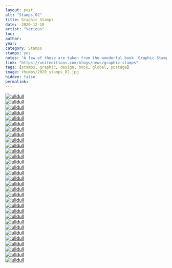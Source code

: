 ```yaml
---
layout: post
alt: "Stamps_02"
title: Graphic Stamps
date:  2020-12-10
artist: "Various"
loc: 
author: 
year: 
category: Stamps
stamps: yes
notes: "A few of these are taken from the wonderful book 'Graphic Stamps' from Unit Editions. Acquire it if you can."
link: "https://uniteditions.com/blogs/news/graphic-stamps"
tags: [stamps, graphic, design, book, global, postage]
image: thumbs/2020_stamps_02.jpg
hidden: false
permalink:
---
```






<div class="post_image">
	<a href="{{ site.baseurl }}/images/posts/2020_stamps_02/001.jpg" target="_blank">
	<img src="{{ site.baseurl }}/images/posts/2020_stamps_02/001.jpg" alt="lulldull"></a>
</div>

<div class="post_image">
	<a href="{{ site.baseurl }}/images/posts/2020_stamps_02/002.jpg" target="_blank">
	<img src="{{ site.baseurl }}/images/posts/2020_stamps_02/002.jpg" alt="lulldull"></a>
</div>

<div class="post_image">
	<a href="{{ site.baseurl }}/images/posts/2020_stamps_02/003.jpg" target="_blank">
	<img src="{{ site.baseurl }}/images/posts/2020_stamps_02/003.jpg" alt="lulldull"></a>
</div>

<div class="post_image">
	<a href="{{ site.baseurl }}/images/posts/2020_stamps_02/004.jpg" target="_blank">
	<img src="{{ site.baseurl }}/images/posts/2020_stamps_02/004.jpg" alt="lulldull"></a>
</div>

<div class="post_image">
	<a href="{{ site.baseurl }}/images/posts/2020_stamps_02/005.jpg" target="_blank">
	<img src="{{ site.baseurl }}/images/posts/2020_stamps_02/005.jpg" alt="lulldull"></a>
</div>

<div class="post_image">
	<a href="{{ site.baseurl }}/images/posts/2020_stamps_02/006.jpg" target="_blank">
	<img src="{{ site.baseurl }}/images/posts/2020_stamps_02/006.jpg" alt="lulldull"></a>
</div>

<div class="post_image">
	<a href="{{ site.baseurl }}/images/posts/2020_stamps_02/007.jpg" target="_blank">
	<img src="{{ site.baseurl }}/images/posts/2020_stamps_02/007.jpg" alt="lulldull"></a>
</div>


<div class="post_image">
	<a href="{{ site.baseurl }}/images/posts/2020_stamps_02/008.jpg" target="_blank">
	<img src="{{ site.baseurl }}/images/posts/2020_stamps_02/008.jpg" alt="lulldull"></a>
</div>

<div class="post_image">
	<a href="{{ site.baseurl }}/images/posts/2020_stamps_02/009.jpg" target="_blank">
	<img src="{{ site.baseurl }}/images/posts/2020_stamps_02/009.jpg" alt="lulldull"></a>
</div>

<div class="post_image">
	<a href="{{ site.baseurl }}/images/posts/2020_stamps_02/010.jpg" target="_blank">
	<img src="{{ site.baseurl }}/images/posts/2020_stamps_02/010.jpg" alt="lulldull"></a>
</div>


<div class="post_image">
	<a href="{{ site.baseurl }}/images/posts/2020_stamps_02/011.jpg" target="_blank">
	<img src="{{ site.baseurl }}/images/posts/2020_stamps_02/011.jpg" alt="lulldull"></a>
</div>


<div class="post_image">
	<a href="{{ site.baseurl }}/images/posts/2020_stamps_02/012.jpg" target="_blank">
	<img src="{{ site.baseurl }}/images/posts/2020_stamps_02/012.jpg" alt="lulldull"></a>
</div>


<div class="post_image">
	<a href="{{ site.baseurl }}/images/posts/2020_stamps_02/013.jpg" target="_blank">
	<img src="{{ site.baseurl }}/images/posts/2020_stamps_02/013.jpg" alt="lulldull"></a>
</div>


<div class="post_image">
	<a href="{{ site.baseurl }}/images/posts/2020_stamps_02/014.jpg" target="_blank">
	<img src="{{ site.baseurl }}/images/posts/2020_stamps_02/014.jpg" alt="lulldull"></a>
</div>


<div class="post_image">
	<a href="{{ site.baseurl }}/images/posts/2020_stamps_02/015.jpg" target="_blank">
	<img src="{{ site.baseurl }}/images/posts/2020_stamps_02/015.jpg" alt="lulldull"></a>
</div>

<div class="post_image">
	<a href="{{ site.baseurl }}/images/posts/2020_stamps_02/016.jpg" target="_blank">
	<img src="{{ site.baseurl }}/images/posts/2020_stamps_02/016.jpg" alt="lulldull"></a>
</div>

<div class="post_image">
	<a href="{{ site.baseurl }}/images/posts/2020_stamps_02/017.jpg" target="_blank">
	<img src="{{ site.baseurl }}/images/posts/2020_stamps_02/017.jpg" alt="lulldull"></a>
</div>

<div class="post_image">
	<a href="{{ site.baseurl }}/images/posts/2020_stamps_02/018.jpg" target="_blank">
	<img src="{{ site.baseurl }}/images/posts/2020_stamps_02/018.jpg" alt="lulldull"></a>
</div>

<div class="post_image">
	<a href="{{ site.baseurl }}/images/posts/2020_stamps_02/019.jpg" target="_blank">
	<img src="{{ site.baseurl }}/images/posts/2020_stamps_02/019.jpg" alt="lulldull"></a>
</div>

<div class="post_image">
	<a href="{{ site.baseurl }}/images/posts/2020_stamps_02/020.jpg" target="_blank">
	<img src="{{ site.baseurl }}/images/posts/2020_stamps_02/020.jpg" alt="lulldull"></a>
</div>

<div class="post_image">
	<a href="{{ site.baseurl }}/images/posts/2020_stamps_02/021.jpg" target="_blank">
	<img src="{{ site.baseurl }}/images/posts/2020_stamps_02/021.jpg" alt="lulldull"></a>
</div>

<div class="post_image">
	<a href="{{ site.baseurl }}/images/posts/2020_stamps_02/022.jpg" target="_blank">
	<img src="{{ site.baseurl }}/images/posts/2020_stamps_02/022.jpg" alt="lulldull"></a>
</div>

<div class="post_image">
	<a href="{{ site.baseurl }}/images/posts/2020_stamps_02/023.jpg" target="_blank">
	<img src="{{ site.baseurl }}/images/posts/2020_stamps_02/023.jpg" alt="lulldull"></a>
</div>

<div class="post_image">
	<a href="{{ site.baseurl }}/images/posts/2020_stamps_02/024.jpg" target="_blank">
	<img src="{{ site.baseurl }}/images/posts/2020_stamps_02/024.jpg" alt="lulldull"></a>
</div>

<div class="post_image">
	<a href="{{ site.baseurl }}/images/posts/2020_stamps_02/025.jpg" target="_blank">
	<img src="{{ site.baseurl }}/images/posts/2020_stamps_02/025.jpg" alt="lulldull"></a>
</div>

<div class="post_image">
	<a href="{{ site.baseurl }}/images/posts/2020_stamps_02/026.jpg" target="_blank">
	<img src="{{ site.baseurl }}/images/posts/2020_stamps_02/026.jpg" alt="lulldull"></a>
</div>

<div class="post_image">
	<a href="{{ site.baseurl }}/images/posts/2020_stamps_02/027.jpg" target="_blank">
	<img src="{{ site.baseurl }}/images/posts/2020_stamps_02/027.jpg" alt="lulldull"></a>
</div>

<div class="post_image">
	<a href="{{ site.baseurl }}/images/posts/2020_stamps_02/028.jpg" target="_blank">
	<img src="{{ site.baseurl }}/images/posts/2020_stamps_02/028.jpg" alt="lulldull"></a>
</div>

<div class="post_image">
	<a href="{{ site.baseurl }}/images/posts/2020_stamps_02/029.jpg" target="_blank">
	<img src="{{ site.baseurl }}/images/posts/2020_stamps_02/029.jpg" alt="lulldull"></a>
</div>

<div class="post_image">
	<a href="{{ site.baseurl }}/images/posts/2020_stamps_02/030.jpg" target="_blank">
	<img src="{{ site.baseurl }}/images/posts/2020_stamps_02/030.jpg" alt="lulldull"></a>
</div>


<div class="post_image">
	<a href="{{ site.baseurl }}/images/posts/2020_stamps_02/031.jpg" target="_blank">
	<img src="{{ site.baseurl }}/images/posts/2020_stamps_02/031.jpg" alt="lulldull"></a>
</div>








